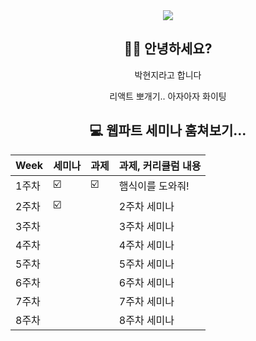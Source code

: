 <div align=center>
<img src="https://capsule-render.vercel.app/api?type=waving&color=auto&height=250&section=header&text=parkhyeonji&fontSize=90" />

## 👋🏻 안녕하세요? 
<p>박현지라고 합니다</p>
<p>리액트 뽀개기.. 아자아자 화이팅</p>

##  💻 웹파트 세미나 훔쳐보기...

| Week | 세미나 | 과제 | 과제, 커리큘럼 내용 |
| ------ | -- | -- |----------- |
| 1주차 | ☑️ | ☑️ | 햄식이를 도와줘! |
| 2주차 | ☑️ | | 2주차 세미나 |
| 3주차 |  |  | 3주차 세미나 |
| 4주차 |  |  | 4주차 세미나 |
| 5주차 |  |  | 5주차 세미나 |
| 6주차 |  |  | 6주차 세미나 |
| 7주차 |  |  | 7주차 세미나 |
| 8주차 |  |  | 8주차 세미나 |

</div>
